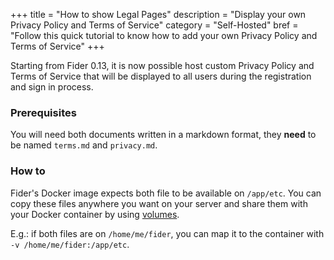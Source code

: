 +++
title = "How to show Legal Pages"
description = "Display your own Privacy Policy and Terms of Service"
category = "Self-Hosted"
bref = "Follow this quick tutorial to know how to add your own Privacy Policy and Terms of Service"
+++

Starting from Fider 0.13, it is now possible host custom Privacy Policy and Terms of Service that will be displayed to all users during the registration and sign in process.

<h3>Prerequisites</h3>

You will need both documents written in a markdown format, they **need** to be named `terms.md` and `privacy.md`.

<h3>How to</h3>

Fider's Docker image expects both file to be available on `/app/etc`. You can copy these files anywhere you want on your server and share them with your Docker container by using [volumes](https://docs.docker.com/storage/volumes/).

E.g.: if both files are on `/home/me/fider`, you can map it to the container with `-v /home/me/fider:/app/etc`.